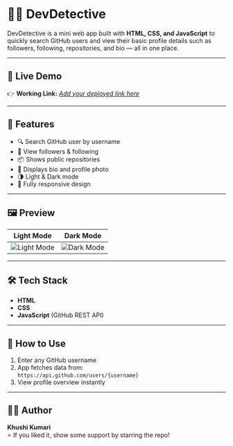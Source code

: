 # 🕵️‍♂️ DevDetective

DevDetective is a mini web app built with **HTML, CSS, and JavaScript** to quickly search GitHub users and view their basic profile details such as followers, following, repositories, and bio — all in one place.

---

## 🔗 Live Demo
👉 **Working Link:** _[Add your deployed link here]([Link](https://devdetective-miniproject.netlify.app/))_

---

## 🚀 Features
- 🔍 Search GitHub user by username
- 👥 View followers & following
- 📦 Shows public repositories
- 🧾 Displays bio and profile photo
- 🌗 Light & Dark mode
- 📱 Fully responsive design

---

## 🖼️ Preview

| Light Mode | Dark Mode |
|------------|-----------|
| ![Light Mode](./assets/light-mode.png) | ![Dark Mode](./assets/dark-mode.png) |

---

## 🛠️ Tech Stack
- **HTML**  
- **CSS**  
- **JavaScript** (GitHub REST API)

---

## 📌 How to Use
1. Enter any GitHub username  
2. App fetches data from:  
   `https://api.github.com/users/{username}`  
3. View profile overview instantly

---

## 🧑‍💻 Author
**Khushi Kumari**  
⭐ If you liked it, show some support by starring the repo!

